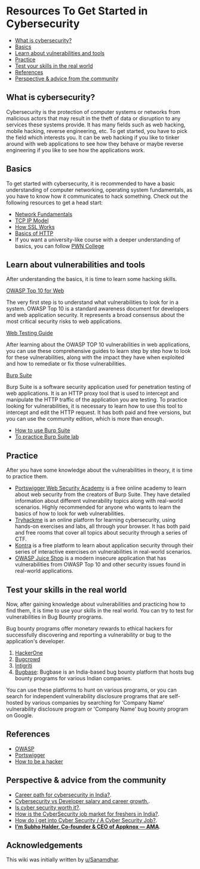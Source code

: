 <!-- omit from toc -->
# Resources To Get Started in Cybersecurity

- [What is cybersecurity?](#what-is-cybersecurity)
- [Basics](#basics)
- [Learn about vulnerabilities and tools](#learn-about-vulnerabilities-and-tools)
- [Practice](#practice)
- [Test your skills in the real world](#test-your-skills-in-the-real-world)
- [References](#references)
- [Perspective \& advice from the community](#perspective--advice-from-the-community)


## What is cybersecurity?

Cybersecurity is the protection of computer systems or networks from malicious actors that may result in the theft of data or disruption to any services these systems provide. It has many fields such as web hacking, mobile hacking, reverse engineering, etc. To get started, you have to pick the field which interests you. It can be web hacking if you like to tinker around with web applications to see how they behave or maybe reverse engineering if you like to see how the applications work.

## Basics

To get started with cybersecurity, it is recommended to have a basic understanding of computer networking, operating system fundamentals, as you have to know how it communicates to hack something. Check out the following resources to get a head start:

- [Network Fundamentals](https://www.youtube.com/watch?v=9uebakqWlB0)
- [TCP IP Model](https://www.youtube.com/watch?v=e5DEVa9eSN0)
- [How SSL Works](https://howhttps.works/)
- [Basics of HTTP](https://developer.mozilla.org/en-US/docs/Web/HTTP/Overview)
- If you want a university-like course with a deeper understanding of basics, you can follow [PWN College](https://pwn.college/intro-to-cybersecurity/)

## Learn about vulnerabilities and tools

After understanding the basics, it is time to learn some hacking skills.

[OWASP Top 10 for Web](https://owasp.org/Top10/)

The very first step is to understand what vulnerabilities to look for in a system. OWASP Top 10 is a standard awareness document for developers and web application security. It represents a broad consensus about the most critical security risks to web applications.

[Web Testing Guide](https://owasp.org/www-project-web-security-testing-guide/latest/)

After learning about the OWASP TOP 10 vulnerabilities in web applications, you can use these comprehensive guides to learn step by step how to look for these vulnerabilities, along with the impact they have when exploited and how to remediate or fix those vulnerabilities.

[Burp Suite](https://portswigger.net/burp/communitydownload)

Burp Suite is a software security application used for penetration testing of web applications. It is an HTTP proxy tool that is used to intercept and manipulate the HTTP traffic of the application you are testing. To practice looking for vulnerabilities, it is necessary to learn how to use this tool to intercept and edit the HTTP request. It has both paid and free versions, but you can use the community edition, which is more than enough.

- [How to use Burp Suite](https://www.youtube.com/watch?v=LSqC9qgEMi0&list=PLxhvVyxYRviajtnHaICLg_ZcY47TpgGjR)
- [To practice Burp Suite lab](https://tryhackme.com/room/burpsuitebasics)

## Practice

After you have some knowledge about the vulnerabilities in theory, it is time to practice them.

- [Portswigger Web Security Academy](https://portswigger.net/web-security/getting-started) is a free online academy to learn about web security from the creators of Burp Suite. They have detailed information about different vulnerability topics along with real-world scenarios. Highly recommended for anyone who wants to learn the basics of how to look for web vulnerabilities.
- [Tryhackme](https://tryhackme.com/) is an online platform for learning cybersecurity, using hands-on exercises and labs, all through your browser. It has both paid and free rooms that cover all topics about security through a series of CTF.
- [Kontra](https://application.security/free/owasp-top-10) is a free platform to learn about application security through their series of interactive exercises on vulnerabilities in real-world scenarios.
- [OWASP Juice Shop](https://github.com/juice-shop/juice-shop) is a modern insecure application that has vulnerabilities from OWASP Top 10 and other security issues found in real-world applications.

## Test your skills in the real world

Now, after gaining knowledge about vulnerabilities and practicing how to find them, it is time to use your skills in the real world. You can try to test for vulnerabilities in Bug Bounty programs.

Bug bounty programs offer monetary rewards to ethical hackers for successfully discovering and reporting a vulnerability or bug to the application's developer.

1. [HackerOne](https://hackerone.com/bug-bounty-programs)
2. [Bugcrowd](https://bugcrowd.com/engagements?category=bug_bounty&page=1&sort_by=promoted&sort_direction=desc)
3. [Intigriti](https://www.intigriti.com/programs)
4. [Bugbase](https://bugbase.in/programs): Bugbase is an India-based bug bounty platform that hosts bug bounty programs for various Indian companies.

You can use these platforms to hunt on various programs, or you can search for independent vulnerability disclosure programs that are self-hosted by various companies by searching for 'Company Name' vulnerability disclosure program or 'Company Name' bug bounty program on Google.


## References

- [OWASP](https://owasp.org/www-project-top-ten/)
- [Portswigger](https://portswigger.net/web-security/)
- [How to be a hacker](https://github.com/s0md3v/be-a-hacker)

## Perspective & advice from the community

- [Career path for cybersecurity in India?](https://www.reddit.com/r/developersIndia/comments/ydxj5j/career_path_for_cybersecurity_in_india/).
- [Cybersecurity vs Developer salary and career growth.](https://www.reddit.com/r/developersIndia/comments/12w45c1/cybersecurity_vs_developer_salary_and_career/).
- [Is cyber security worth it?](https://www.reddit.com/r/developersIndia/comments/1930411/is_cyber_security_worth_it/).
- [How is the CyberSecurity job market for freshers in India?](https://www.reddit.com/r/developersIndia/comments/1dsmrwo/how_is_the_cybersecurity_job_market_for_freshers/).
- [How do i get into Cyber Security / A Cyber Security Job?](https://www.reddit.com/r/developersIndia/comments/ynmf8h/how_do_i_get_into_cyber_security_a_cyber_security/).
- [**I’m Subho Halder, Co-founder & CEO of Appknox — AMA**](https://www.reddit.com/r/developersIndia/comments/1g75a7o/im_subho_halder_cofounder_ceo_of_appknox_ama/).

<!-- omit from toc -->
## Acknowledgements

This wiki was initially written by [u/Sanamdhar](https://www.reddit.com/user/Sanamdhar/).
